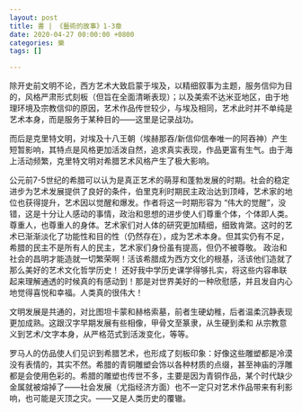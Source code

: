 ```yaml
---
layout: post
title: 書 | 《藝術的故事》1-3章
date: 2020-04-27 00:00:00 +0800
categories: 樂
tags: []

---
```

除开史前文明不论，西方艺术大致启蒙于埃及，以精细叙事为主题，服务信仰为目的，风格严肃形式刻板（但旨在全面清晰表现）；以及美索不达米亚地区，由于地理环境及宗教信仰的原因，艺术作品传世较少，与埃及相同，艺术此时并不单纯是艺术本身，而是服务于某种目的——这里是记录战功。

而后是克里特文明，对埃及十八王朝（埃赫那吞/新信仰信奉唯一的阿吞神）产生短暂影响，其特点是风格更加活泼自然，追求真实表现，作品更富有生气。由于海上活动频繁，克里特文明对希腊艺术风格产生了极大影响。

公元前7-5世纪的希腊可以认为是真正艺术的萌芽和蓬勃发展的时期。社会的稳定进步为艺术发展提供了良好的条件，伯里克利时期民主政治达到顶峰，艺术家的地位也获得提升，艺术因以觉醒和爆发。作者将这一时期形容为 “伟大的觉醒”，没错，这是十分让人感动的事情，政治和思想的进步使人们尊重个体，个体即人类。尊重人，也尊重人的身体。艺术家们对人体的研究更加精细，细致肯綮。这时的艺术已渐渐淡化了功能性和目的性（仍然存在），成为艺术本身。但其实仍有不足，希腊的民主不是所有人的民主，艺术家们身份虽有提高，但仍不被尊敬。 政治和社会的昌明才能造就一切繁荣啊！活该希腊成为西方文化的根基，活该他们造就了那么美好的艺术文化哲学历史！ 还好我中学历史课学得够扎实，将这些内容串联起来理解通透的时候真的有感动到！那是对世界美好的一种欣慰感，并且发自内心地觉得喜悦和幸福。人类真的很伟大！

文明发展是共通的，对比图坦卡蒙和赫格索墓，前者生硬幼稚，后者温柔沉静表现更加成熟。这跟汉字早期发展有些相像，甲骨文至篆隶，从生硬到柔和 从宗教意义到艺术/文字本身，从严格范式到活泼变化，等等。

罗马人的仿品使人们见识到希腊艺术，也形成了刻板印象：好像这些雕塑都是冷漠没有表情的，其实不然。希腊的青铜雕塑会饰以各种材质的点缀，甚至神庙的浮雕都是会使用色彩的。希腊的雕塑也传世不多，主要是因为青铜作品，某个时代缺少金属就被熔掉了——社会发展（尤指经济方面）也不一定只对艺术作品带来有利影响，也可能是灭顶之灾。——又是人类历史的覆辙。